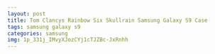 ```yaml
---
layout: post
title: Tom Clancys Rainbow Six Skullrain Samsung Galaxy S9 Case
tags: samsung galaxy s9
categories: samsung
img: 1p_331j_IMvyXJozCYj1cTJZBc-JxRnhh
---
```

